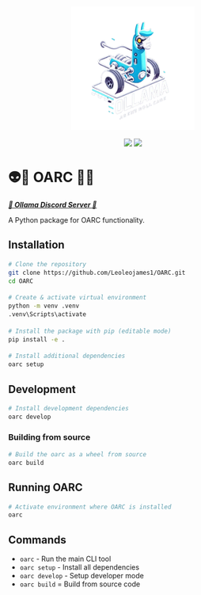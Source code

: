 <p align="center">
  <img src="assets/OARC_LOGO_RMBG.png" alt="OARC LOGO" width="250"/>
</p>
<p align="center">
  <a href="https://ko-fi.com/theborch"><img src="docs/assets/icons/buy me a coffee button.png" height="48"></a>
  <a href="https://discord.gg/mNeQZzBHuW"><img src="docs/assets/icons/Discord button.png" height="48"></a>
</p>

# 👽🧙 OARC 🤬🤖
***[🦙 Ollama Discord Server 🦙](https://discord.gg/ollama)*** 

A Python package for OARC functionality.

## Installation

```bash
# Clone the repository
git clone https://github.com/Leoleojames1/OARC.git
cd OARC

# Create & activate virtual environment
python -m venv .venv
.venv\Scripts\activate

# Install the package with pip (editable mode)
pip install -e .

# Install additional dependencies
oarc setup
```

## Development

```bash
# Install development dependencies
oarc develop
```

### Building from source

```bash
# Build the oarc as a wheel from source
oarc build
```

## Running OARC

```bash
# Activate environment where OARC is installed
oarc
```

## Commands

- `oarc` - Run the main CLI tool
- `oarc setup` - Install all dependencies
- `oarc develop` - Setup developer mode
- `oarc build` = Build from source code
